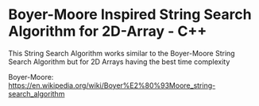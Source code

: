 # Boyer-Moore Inspired String Search Algorithm for 2D-Array - C++

This String Search Algorithm works similar to the Boyer-Moore String Search Algorithm but for 2D Arrays having the best time complexity

Boyer-Moore: https://en.wikipedia.org/wiki/Boyer%E2%80%93Moore_string-search_algorithm
